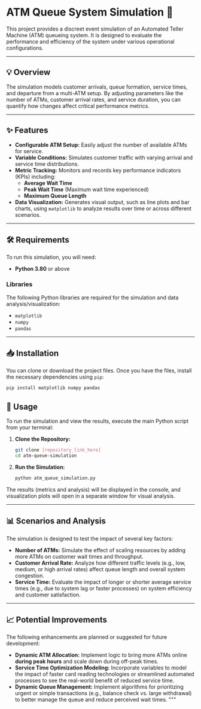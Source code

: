 
# ATM Queue System Simulation 🏧

This project provides a discreet event simulation of an Automated Teller Machine (ATM) queueing system. It is designed to evaluate the performance and efficiency of the system under various operational configurations.

---

## 💡 Overview

The simulation models customer arrivals, queue formation, service times, and departure from a multi-ATM setup. By adjusting parameters like the number of ATMs, customer arrival rates, and service duration, you can quantify how changes affect critical performance metrics.

---

## ✨ Features

* **Configurable ATM Setup:** Easily adjust the number of available ATMs for service.
* **Variable Conditions:** Simulates customer traffic with varying arrival and service time distributions.
* **Metric Tracking:** Monitors and records key performance indicators (KPIs) including:
    * **Average Wait Time**
    * **Peak Wait Time** (Maximum wait time experienced)
    * **Maximum Queue Length**
* **Data Visualization:** Generates visual output, such as line plots and bar charts, using `matplotlib` to analyze results over time or across different scenarios.

---

## 🛠️ Requirements

To run this simulation, you will need:

* **Python 3.80** or above

### Libraries

The following Python libraries are required for the simulation and data analysis/visualization:

* `matplotlib`
* `numpy`
* `pandas`

---

## 📥 Installation

You can clone or download the project files. Once you have the files, install the necessary dependencies using `pip`:

```bash
pip install matplotlib numpy pandas
````

## 🚀 Usage

To run the simulation and view the results, execute the main Python script from your terminal:

1.  **Clone the Repository:**
    ```bash
    git clone [repository_link_here]
    cd atm-queue-simulation
    ```
2.  **Run the Simulation:**
    ```bash
    python atm_queue_simulation.py
    ```

The results (metrics and analysis) will be displayed in the console, and visualization plots will open in a separate window for visual analysis.

---

## 📊 Scenarios and Analysis

The simulation is designed to test the impact of several key factors:

* **Number of ATMs:** Simulate the effect of scaling resources by adding more ATMs on customer wait times and throughput.
* **Customer Arrival Rate:** Analyze how different traffic levels (e.g., low, medium, or high arrival rates) affect queue length and overall system congestion.
* **Service Time:** Evaluate the impact of longer or shorter average service times (e.g., due to system lag or faster processes) on system efficiency and customer satisfaction.

---

## 📈 Potential Improvements 

The following enhancements are planned or suggested for future development:

* **Dynamic ATM Allocation:** Implement logic to bring more ATMs online **during peak hours** and scale down during off-peak times.
* **Service Time Optimization Modeling:** Incorporate variables to model the impact of faster card reading technologies or streamlined automated processes to see the real-world benefit of reduced service time.
* **Dynamic Queue Management:** Implement algorithms for prioritizing urgent or simple transactions (e.g., balance check vs. large withdrawal) to better manage the queue and reduce perceived wait times.
"""


